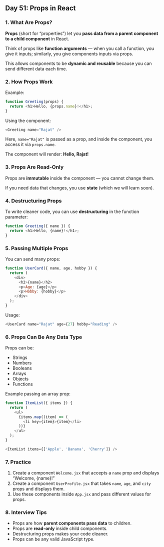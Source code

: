 ## Day 51: Props in React

### 1. What Are Props?

**Props** (short for “properties”) let you **pass data from a parent component to a child component** in React.

Think of props like **function arguments** — when you call a function, you give it inputs; similarly, you give components inputs via props.

This allows components to be **dynamic and reusable** because you can send different data each time.

<div class="section-break"></div>

### 2. How Props Work

Example:

```js
function Greeting(props) {
  return <h1>Hello, {props.name}!</h1>;
}
```

Using the component:

```js
<Greeting name="Rajat" />
```

Here, `name="Rajat"` is passed as a prop, and inside the component, you access it via `props.name`.

The component will render: **Hello, Rajat!**

<div class="section-break"></div>

### 3. Props Are Read-Only

Props are **immutable** inside the component — you cannot change them.

If you need data that changes, you use **state** (which we will learn soon).

<div class="section-break"></div>

### 4. Destructuring Props

To write cleaner code, you can use **destructuring** in the function parameter:

```js
function Greeting({ name }) {
  return <h1>Hello, {name}!</h1>;
}
```

<div class="section-break"></div>

### 5. Passing Multiple Props

You can send many props:

```js
function UserCard({ name, age, hobby }) {
  return (
    <div>
      <h2>{name}</h2>
      <p>Age: {age}</p>
      <p>Hobby: {hobby}</p>
    </div>
  );
}
```

Usage:

```js
<UserCard name="Rajat" age={27} hobby="Reading" />
```

<div class="section-break"></div>

### 6. Props Can Be Any Data Type

Props can be:

* Strings
* Numbers
* Booleans
* Arrays
* Objects
* Functions

Example passing an array prop:

```js
function ItemList({ items }) {
  return (
    <ul>
      {items.map((item) => (
        <li key={item}>{item}</li>
      ))}
    </ul>
  );
}

<ItemList items={['Apple', 'Banana', 'Cherry']} />
```

<div class="section-break"></div>

### 7. Practice

<div class="practice">

1. Create a component `Welcome.jsx` that accepts a `name` prop and displays “Welcome, {name}!”
2. Create a component `UserProfile.jsx` that takes `name`, `age`, and `city` props and displays them.
3. Use these components inside `App.jsx` and pass different values for props.

</div>

<div class="section-break"></div>

### 8. Interview Tips

* Props are how **parent components pass data** to children.
* Props are **read-only** inside child components.
* Destructuring props makes your code cleaner.
* Props can be any valid JavaScript type.